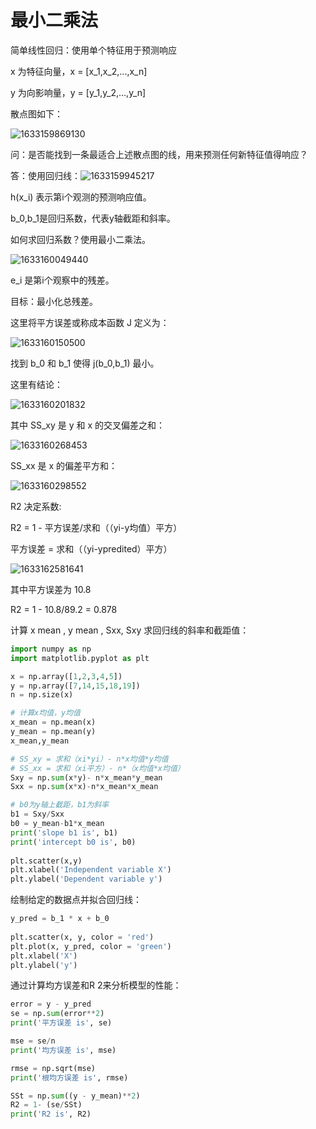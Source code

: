 # 最小二乘法

简单线性回归：使用单个特征用于预测响应

x 为特征向量，x = [x_1,x_2,...,x_n]

y 为向影响量，y = [y_1,y_2,...,y_n]

散点图如下：

![1633159869130](C:\Users\Administrator\AppData\Roaming\Typora\typora-user-images\1633159869130.png)

问：是否能找到一条最适合上述散点图的线，用来预测任何新特征值得响应？

答：使用回归线：![1633159945217](C:\Users\Administrator\AppData\Roaming\Typora\typora-user-images\1633159945217.png)

h(x_i) 表示第i个观测的预测响应值。

b_0,b_1是回归系数，代表y轴截距和斜率。

如何求回归系数？使用最小二乘法。

![1633160049440](C:\Users\Administrator\AppData\Roaming\Typora\typora-user-images\1633160049440.png)

e_i 是第i个观察中的残差。

目标：最小化总残差。

这里将平方误差或称成本函数 J 定义为：

![1633160150500](C:\Users\Administrator\AppData\Roaming\Typora\typora-user-images\1633160150500.png)

找到 b_0 和 b_1 使得 j(b_0,b_1) 最小。

这里有结论：

![1633160201832](C:\Users\Administrator\AppData\Roaming\Typora\typora-user-images\1633160201832.png)

其中 SS_xy 是 y 和 x 的交叉偏差之和：

![1633160268453](C:\Users\Administrator\AppData\Roaming\Typora\typora-user-images\1633160268453.png)

SS_xx 是 x 的偏差平方和：

![1633160298552](C:\Users\Administrator\AppData\Roaming\Typora\typora-user-images\1633160298552.png)

R2 决定系数:

R2 = 1 - 平方误差/求和（（yi-y均值）平方）

平方误差 = 求和（（yi-ypredited）平方）

![1633162581641](C:\Users\Administrator\AppData\Roaming\Typora\typora-user-images\1633162581641.png)

 其中平方误差为 10.8

R2 = 1 - 10.8/89.2 = 0.878



计算 x mean , y mean , Sxx, Sxy 求回归线的斜率和截距值：

~~~python
import numpy as np
import matplotlib.pyplot as plt

x = np.array([1,2,3,4,5]) 
y = np.array([7,14,15,18,19])
n = np.size(x)

# 计算x均值，y均值
x_mean = np.mean(x)
y_mean = np.mean(y)
x_mean,y_mean

# SS_xy = 求和（xi*yi）- n*x均值*y均值
# SS_xx = 求和（xi平方）- n*（x均值*x均值）
Sxy = np.sum(x*y)- n*x_mean*y_mean
Sxx = np.sum(x*x)-n*x_mean*x_mean

# b0为y轴上截距，b1为斜率
b1 = Sxy/Sxx
b0 = y_mean-b1*x_mean
print('slope b1 is', b1)
print('intercept b0 is', b0)
  
plt.scatter(x,y)
plt.xlabel('Independent variable X')
plt.ylabel('Dependent variable y')
~~~

 绘制给定的数据点并拟合回归线：

~~~python
y_pred = b_1 * x + b_0
  
plt.scatter(x, y, color = 'red')
plt.plot(x, y_pred, color = 'green')
plt.xlabel('X')
plt.ylabel('y')
~~~

 通过计算均方误差和R 2来分析模型的性能：

~~~python
error = y - y_pred
se = np.sum(error**2)
print('平方误差 is', se)

mse = se/n
print('均方误差 is', mse)

rmse = np.sqrt(mse)
print('根均方误差 is', rmse)

SSt = np.sum((y - y_mean)**2)
R2 = 1- (se/SSt)
print('R2 is', R2)
~~~

